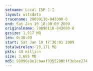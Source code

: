 ```yaml
---
setname: Local ISP C-I
layout: witsdata
tracename: 20090110-043000-0
end: Sat Jan 10 18:00:00 2009
originalname: 20090110-043000-0
gzsize: 1,917 MB
len: 0:30:00
start: Sat Jan 10 17:30:01 2009
totalwirelen: 28,171 MB
pkts: 48 million
size: 3,685 MB
md5: 98096e8e1cbaaf8355288bff3ebee274
---
```

